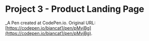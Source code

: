 # Project 3 - Product Landing Page
 _A Pen created at CodePen.io. Original URL: [https://codepen.io/biancat1/pen/pMvjBg](https://codepen.io/biancat1/pen/pMvjBg).

 